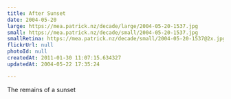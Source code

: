 ```yaml
---
title: After Sunset
date: 2004-05-20
large: https://mea.patrick.nz/decade/large/2004-05-20-1537.jpg
small: https://mea.patrick.nz/decade/small/2004-05-20-1537.jpg
smallRetina: https://mea.patrick.nz/decade/small/2004-05-20-1537@2x.jpg
flickrUrl: null
photoId: null
createdAt: 2011-01-30 11:07:15.634327
updatedAt: 2004-05-22 17:35:24

---
```

The remains of a sunset
